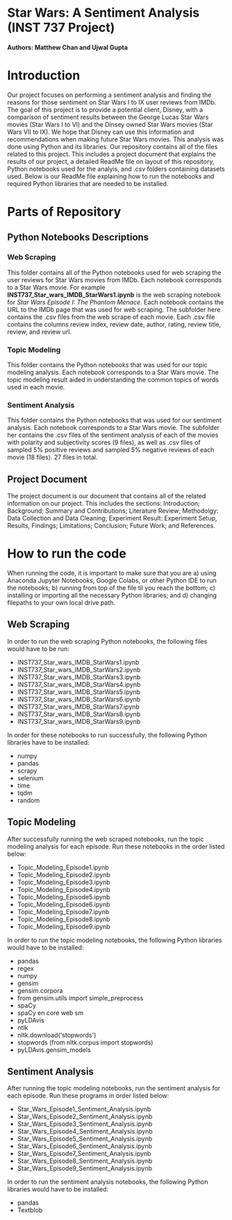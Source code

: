 # Star Wars: A Sentiment Analysis (INST 737 Project) 
#### Authors: Matthew Chan and Ujwal Gupta

# Introduction 
Our project focuses on performing a sentiment analysis and finding the reasons for those sentiment on Star Wars I to IX user reviews from IMDb. The goal of this project is to provide a potential client, Disney, with a comparison of sentiment results between the George Lucas Star Wars movies (Star Wars I to VI) and the Dinsey owned Star Wars movies (Star Wars VII to IX). We hope that Disney can use this information and recommendations when making future Star Wars movies. This analysis was done using Python and its libraries. Our repository contains all of the files related to this project. This includes a project document that explains the results of our project, a detailed ReadMe file on layout of this repository, Python notebooks used for the analyis, and .csv folders containing datasets used. Below is our ReadMe file explaining how to run the notebooks and required Python libraries that are needed to be installed. 

# Parts of Repository

## Python Notebooks Descriptions

### Web Scraping
This folder contains all of the Python notebooks used for web scraping the user reviews for Star Wars movies from IMDb. Each notebook corresponds to a Star Wars movie. For example  **INST737_Star_wars_IMDB_StarWars1.ipynb** is the web scraping notebook for _Star Wars Episode I: The Phantom Menace_. Each notebook contains the URL to the IMDb page that was used for web scraping. The subfolder here contains the .csv files from the web scrape of each movie. Each .csv file contains the columns review index, review date, author, rating, review title, review, and review url. 

### Topic Modeling 
This folder contains the Python notebooks that was used for our topic modeling analysis. Each notebook corresponds to a Star Wars movie. The topic modeling result aided in understanding the common topics of words used in each movie.

### Sentiment Analysis
This folder contains the Python notebooks that was used for our sentiment analysis. Each notebook corresponds to a Star Wars movie. The subfolder her contains the .csv files of the sentiment analysis of each of the movies with polarity and subjectivity scores (9 files), as well as .csv files of sampled 5% positive reviews and sampled 5% negative reviews of each movie (18 files). 27 files in total. 

## Project Document
The project document is our document that contains all of the related information on our project. This includes the sections: Introduction; Background; Summary and Contributions; Literature Review; Methodolgy: Data Collection and Data Cleaning; Experiment Result: Experiment Setup, Results, Findings; Limitations; Conclusion; Future Work; and References.

# How to run the code
When running the code, it is important to make sure that you are a) using Anaconda Jupyter Notebooks, Google Colabs, or other Python IDE to run the notebooks; b) running from top of the file til you reach the bottom; c) installing or importing all the necessary Python libraries; and d) changing filepaths to your own local drive path.

## Web Scraping
In order to run the web scraping Python notebooks, the following files would have to be run:

* INST737_Star_wars_IMDB_StarWars1.ipynb 
* INST737_Star_wars_IMDB_StarWars2.ipynb 
* INST737_Star_wars_IMDB_StarWars3.ipynb 
* INST737_Star_wars_IMDB_StarWars4.ipynb 
* INST737_Star_wars_IMDB_StarWars5.ipynb 
* INST737_Star_wars_IMDB_StarWars6.ipynb 
* INST737_Star_wars_IMDB_StarWars7.ipynb 
* INST737_Star_wars_IMDB_StarWars8.ipynb 
* INST737_Star_wars_IMDB_StarWars9.ipynb 

In order for these notebooks to run successfully, the following Python libraries have to be installed:
* numpy
* pandas
* scrapy 
* selenium
* time 
* tqdm 
* random

## Topic Modeling
After successfully running the web scraped notebooks, run the topic modeling analysis for each episode. Run these notebooks in the order listed below:

* Topic_Modeling_Episode1.ipynb
* Topic_Modeling_Episode2.ipynb
* Topic_Modeling_Episode3.ipynb
* Topic_Modeling_Episode4.ipynb
* Topic_Modeling_Episode5.ipynb
* Topic_Modeling_Episode6.ipynb
* Topic_Modeling_Episode7.ipynb
* Topic_Modeling_Episode8.ipynb
* Topic_Modeling_Episode9.ipynb

In order to run the topic modeling notebooks, the following Python libraries would have to be installed:

* pandas 
* regex
* numpy
* gensim
* gensim.corpora 
* from gensim.utils import simple_preprocess
* spaCy
* spaCy en core web sm
* pyLDAvis
* ntlk
* nltk.download('stopwords')
* stopwords (from nltk.corpus import stopwords)
* pyLDAvis.gensim_models

## Sentiment Analysis
After running the topic modeling notebooks, run the sentiment analysis for each episode. Run these programs in order listed below:

* Star_Wars_Episode1_Sentiment_Analysis.ipynb
* Star_Wars_Episode2_Sentiment_Analysis.ipynb
* Star_Wars_Episode3_Sentiment_Analysis.ipynb
* Star_Wars_Episode4_Sentiment_Analysis.ipynb
* Star_Wars_Episode5_Sentiment_Analysis.ipynb
* Star_Wars_Episode6_Sentiment_Analysis.ipynb
* Star_Wars_Episode7_Sentiment_Analysis.ipynb
* Star_Wars_Episode8_Sentiment_Analysis.ipynb
* Star_Wars_Episode9_Sentiment_Analysis.ipynb

In order to run the sentiment analysis notebooks, the following Python libraries would have to be installed:

* pandas 
* Textblob

